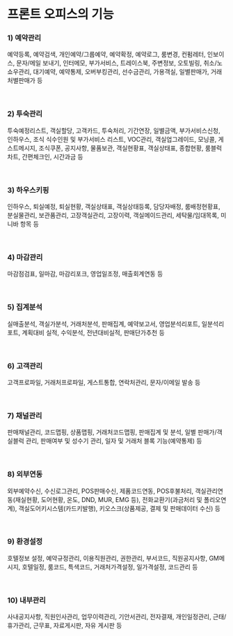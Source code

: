 # 프론트 오피스의 기능

### 1) 예약관리
예약등록, 예약검색, 개인예약/그룹예약, 예약확정, 예약로그, 룸변경, 컨펌레터, 인보이스, 문자/메일 보내기, 인터메모,
부가서비스, 트레이스북, 주변정보, 오토빌링, 취소/노쇼우관리, 대기예약, 예약통제, 오버부킹관리, 선수금관리, 가용객실,
일별판매가, 거래처별판매가 등

<br>

### 2) 투숙관리
투숙예정리스트, 객실할당, 고객카드, 투숙처리, 기간연장, 일별금액, 부가서비스신청, 인하우스, 조식 식수인원 및
부가서비스 리스트, VOC관리, 객실업그레이드, 모닝콜, 게스트메시지, 조식쿠폰, 공지사항, 물품보관, 객실현황표,
객실상태표, 종합현황, 룸블럭차트, 간편체크인, 시간과금 등

<br>

### 3) 하우스키핑
인하우스, 퇴실예정, 퇴실현황, 객실상태표, 객실상태등록, 담당자배정, 룸배정현황표, 분실물관리, 보관품관리,
고장객실관리, 고장이력, 객실메이드관리, 세탁물/임대목록, 미니바 항목 등

<br>

### 4) 마감관리
마감점검표, 일마감, 마감리포크, 영업일조정, 매출회계연동 등

<br>

### 5) 집계분석
실매출분석, 객실가분석, 거래처분석, 판매집계, 예약보고서, 영업분석리포트, 일분석리포트, 계획대비 실적, 수익분석,
전년대비실적, 판매단가추천 등

<br>

### 6) 고객관리
고객프로파일, 거래처프로파일, 게스트통합, 연락처관리, 문자/이메일 발송 등

<br>

### 7) 채널관리
판매채널관리, 코드맵핑, 상품맵핑, 거래처코드맵핑, 판매집계 및 분석, 일별 판매가/객실블럭 관리, 판매여부 및 성수기
관리, 일자 및 거래처 블록 기능(예약통제) 등

<br>

### 8) 외부연동
외부예약수신, 수신로그관리, POS판매수신, 제품코드연동, POS후불처리, 객실관리연동(재실현황, 도어현황, 온도, DND,
MUR, EMG 등), 전화교환기(과금처리 및 폴리오연계), 객실도어키시스템(카드키발행), 키오스크(상품제공, 결제 및
판매데이터 수신) 등

<br>

### 9) 환경설정
호텔정보 설정, 예약규정관리, 이용직원관리, 권한관리, 부서코드, 직원공지사항, GM메시지, 호텔일정, 룸코드, 특색코드,
거래처가격설정, 일가격설정, 코드관리 등

<br>

### 10) 내부관리
사내공지사항, 직원인사관리, 업무이력관리, 기안서관리, 전자결재, 개인일정관리, 근태/휴가관리, 근무표, 자료게시판, 자유
게시판 등